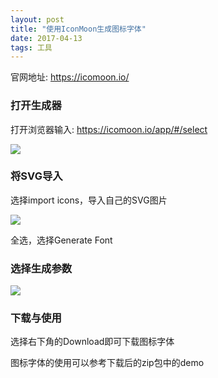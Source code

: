 ```yaml
---
layout: post
title: "使用IconMoon生成图标字体"
date: 2017-04-13
tags: 工具
---
```


官网地址: https://icomoon.io/



### 打开生成器

打开浏览器输入: https://icomoon.io/app/#/select

![](http://ondh71tpt.bkt.clouddn.com/img/posts/tools/01.jpg)



### 将SVG导入

选择import icons，导入自己的SVG图片

![](http://ondh71tpt.bkt.clouddn.com/img/posts/tools/03.jpg)

全选，选择Generate Font



### 选择生成参数

![](http://ondh71tpt.bkt.clouddn.com/img/posts/tools/04.jpg)



### 下载与使用

选择右下角的Download即可下载图标字体

图标字体的使用可以参考下载后的zip包中的demo



